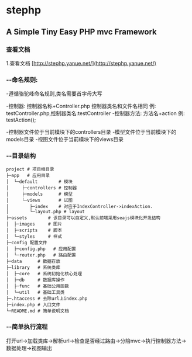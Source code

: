 stephp
======
A Simple Tiny Easy PHP mvc Framework
------------------------------------
### 查看文档
1.查看文档 [http://stephp.yanue.net/](http://stephp.yanue.net/)<br />

### --命名规则:

-遵循骆驼峰命名规则,类名需要首字母大写

-控制器: 控制器名称+Controller.php 控制器类名和文件名相同 例: testController.php,控制器类名:testController
-控制器方法: 方法名+action 例: testAction();

-控制器文件位于当前模块下的controllers目录
-模型文件位于当前模块下的models目录
-视图文件位于当前模块下的views目录

### --目录结构
    project # 项目根目录
    ├─app   # 应用目录
    │  └─default        # 模块
    │     ├─controllers # 控制器
    │     ├─models      # 模型
    │     └─views       # 试图
    │        ├─index    # 对应于IndexController->indexAction.
    │        └─layout.php # layout
    ├─assets        # 该目录可以自定义,默认前端采用seajs模块化开发结构
    │  ├─images     # 图片
    │  ├─scripts    # 脚本
    │  └─styles     # 样式
    ├─config 配置文件
    │  ├─config.php   # 应用配置
    │  └─router.php   # 路由配置
    ├─data      # 数据存放
    ├─library   # 系统类库
    │  ├─core   # 系统初始化核心处理
    │  ├─db     # 数据库操作
    │  ├─func   # 基础公用函数
    │  └─util   # 基础工具类
    ├─.htaccess # 去除url上index.php
    ├─index.php # 入口文件
    └─README.md # 简单说明文档

### --简单执行流程
打开url->加载类库->解析url->检查是否经过路由->分陪mvc->执行控制器方法->数据处理->视图输出
